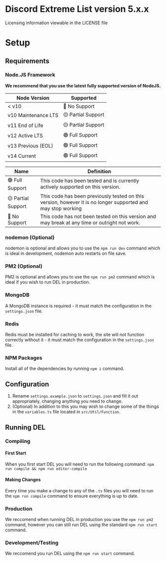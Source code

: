 # Discord Extreme List version 5.x.x

Licensing information viewable in the LICENSE file

# Setup

## Requirements

### Node.JS Framework

**We recommend that you use the latest fully supported version of NodeJS.**

| Node Version        | Supported          |
| ------------------- | ------------------ |
| < v10               | 🔴 No Support      |
| v10 Maintenance LTS | 🟡 Partial Support |
| v11 End of Life     | 🟡 Partial Support |
| v12 Active LTS      | 🟢 Full Support    |   
| v13 Previous (EOL)  | 🟢 Full Support    |     
| v14 Current         | 🟢 Full Support    |  

| Name                    | Definition                                                                                                   |
| ----------------------- | ------------------------------------------------------------------------------------------------------------ |
| 🟢 Full Support         | This code has been tested and is currently actively supported on this version.                               |
| 🟡 Partial Support      | This code has been previously tested on this version, however it is no longer supported and may stop working |
| 🔴 No Support           | This code has not been tested on this version and may break at any time or outright not work.                |     

### nodemon (Optional)

nodemon is optional and allows you to use the `npm run dev` command which is ideal in development, nodemon auto restarts on file save.

### PM2 (Optional)

PM2 is optional and allows you to use the `npm run pm2` command which is ideal if you wish to run DEL in production.

### MongoDB

A MongoDB instance is required - it must match the configuration in the `settings.json` file.

### Redis

Redis must be installed for caching to work, the site will not function correctly without it - it must match the configuration in the `settings.json` file.

### NPM Packages
Install all of the dependencies by running `npm i` command.

## Configuration

1. Rename `settings.example.json` to `settings.json` and fill it out appropriately, changing anything you need to change.
2. (Optional) In addition to this you may wish to change some of the things in the `variables.ts` file located in `src/Util/Function`.

## Running DEL

### Compiling

#### First Start

When you first start DEL you will need to run the following command: `npm run compile && npm run editor-compile`

#### Making Changes

Every time you make a change to any of the `.ts` files you will need to run the `npm run compile` command to ensure everything is up to date.

### Production

We reccomend when running DEL in production you use the `npm run pm2` command, however you can still run DEL using the standard `npm run start` command.

### Development/Testing

We reccomend you run DEL using the `npm run start` command.
